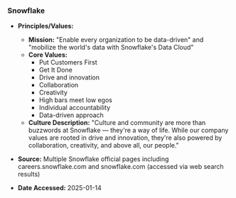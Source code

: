 ### Snowflake

- **Principles/Values:**
  - **Mission:** "Enable every organization to be data-driven" and "mobilize the world's data with Snowflake's Data Cloud"
  - **Core Values:**
    - Put Customers First
    - Get It Done
    - Drive and innovation
    - Collaboration
    - Creativity
    - High bars meet low egos
    - Individual accountability
    - Data-driven approach
  - **Culture Description:** "Culture and community are more than buzzwords at Snowflake — they're a way of life. While our company values are rooted in drive and innovation, they're also powered by collaboration, creativity, and above all, our people."

- **Source:** Multiple Snowflake official pages including careers.snowflake.com and snowflake.com (accessed via web search results)
- **Date Accessed:** 2025-01-14